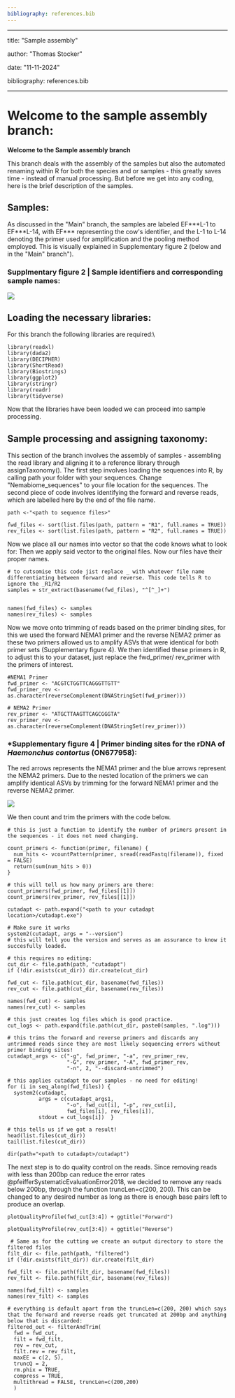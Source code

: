 ```yaml
---
bibliography: references.bib
---
```


---

title: "Sample assembly"

author: "Thomas Stocker"

date: "11-11-2024"

bibliography: references.bib

---

# **Welcome to the sample assembly branch:**

**Welcome to the Sample assembly branch**

This branch deals with the assembly of the samples but also the automated renaming within R for both the species and or samples - this greatly saves time - instead of manual processing. But before we get into any coding, here is the brief description of the samples.

## **Samples:**

As discussed in the "Main" branch, the samples are labeled EF\*\*\*L-1 to EF\*\*\*L-14, with EF\*\*\* representing the cow's identifier, and the L-1 to L-14 denoting the primer used for amplification and the pooling method employed. This is visually explained in Supplementary figure 2 (below and in the "Main" branch").

### **Supplmentary figure 2 \|** **Sample identifiers and corresponding sample names:**

![](images/clipboard-285113729.png)

## **Loading the necessary libraries:**

For this branch the following libraries are required:\

```         
library(readxl)
library(dada2)
library(DECIPHER)
library(ShortRead)
library(Biostrings)
library(ggplot2)
library(stringr) 
library(readr)
library(tidyverse)
```

Now that the libraries have been loaded we can proceed into sample processing.

## **Sample processing and assigning taxonomy:**

This section of the branch involves the assembly of samples - assembling the read library and aligning it to a reference library through assignTaxonomy(). The first step involves loading the sequences into R, by calling path your folder with your sequences. Change "Nemabiome_sequences" to your file location for the sequences. The second piece of code involves identifying the forward and reverse reads, which are labelled here by the end of the file name.

```         
path <-"<path to sequence files>"

fwd_files <- sort(list.files(path, pattern = "R1", full.names = TRUE)) 
rev_files <- sort(list.files(path, pattern = "R2", full.names = TRUE))
```

Now we place all our names into vector so that the code knows what to look for: Then we apply said vector to the original files. Now our files have their proper names.

```         
# to cutsomise this code jist replace _ with whatever file name differentiating between forward and reverse. This code tells R to ignore the _R1/R2
samples = str_extract(basename(fwd_files), "^[^_]+")


names(fwd_files) <- samples
names(rev_files) <- samples
```

Now we move onto trimming of reads based on the primer binding sites, for this we used the forward NEMA1 primer and the reverse NEMA2 primer as these two primers allowed us to amplify ASVs that were identical for both primer sets (Supplementary figure 4). We then identified these primers in R, to adjust this to your dataset, just replace the fwd_primer/ rev_primer with the primers of interest.

```         
#NEMA1 Primer
fwd_primer <- "ACGTCTGGTTCAGGGTTGTT"
fwd_primer_rev <- as.character(reverseComplement(DNAStringSet(fwd_primer)))

# NEMA2 Primer
rev_primer <- "ATGCTTAAGTTCAGCGGGTA"
rev_primer_rev <- as.character(reverseComplement(DNAStringSet(rev_primer)))
```

### \***Supplementary figure 4 \| Primer binding sites for the rDNA of *Haemonchus contortus* (ON677958):**

The red arrows represents the NEMA1 primer and the blue arrows represent the NEMA2 primers. Due to the nested location of the primers we can amplify identical ASVs by trimming for the forward NEMA1 primer and the reverse NEMA2 primer.

![](images/clipboard-224740683.png)

We then count and trim the primers with the code below.

```         
# this is just a function to identify the number of primers present in the sequences - it does not need changing.

count_primers <- function(primer, filename) {
  num_hits <- vcountPattern(primer, sread(readFastq(filename)), fixed = FALSE)
  return(sum(num_hits > 0))
}

# this will tell us how many primers are there:
count_primers(fwd_primer, fwd_files[[1]])
count_primers(rev_primer, rev_files[[1]])

cutadapt <- path.expand("<path to your cutadapt location>/cutadapt.exe")

# Make sure it works
system2(cutadapt, args = "--version")
# this will tell you the version and serves as an assurance to know it succesfully loaded. 

# this requires no editing:
cut_dir <- file.path(path, "cutadapt")
if (!dir.exists(cut_dir)) dir.create(cut_dir)

fwd_cut <- file.path(cut_dir, basename(fwd_files))
rev_cut <- file.path(cut_dir, basename(rev_files))

names(fwd_cut) <- samples
names(rev_cut) <- samples

# this just creates log files which is good practice.
cut_logs <- path.expand(file.path(cut_dir, paste0(samples, ".log")))

# this trims the forward and reverse primers and discards any untrimmed reads since they are most likely sequencing errors without primer binding sites!
cutadapt_args <- c("-g", fwd_primer, "-a", rev_primer_rev, 
                   "-G", rev_primer, "-A", fwd_primer_rev,
                   "-n", 2, "--discard-untrimmed")

# this applies cutadapt to our samples - no need for editing!
for (i in seq_along(fwd_files)) {
  system2(cutadapt, 
          args = c(cutadapt_args1,
                   "-o", fwd_cut[i], "-p", rev_cut[i], 
                   fwd_files[i], rev_files[i]),
          stdout = cut_logs[i])  }

# this tells us if we got a result!
head(list.files(cut_dir))
tail(list.files(cut_dir))

dir(path="<path to cutadapt>/cutadapt") 
```

The next step is to do quality control on the reads. Since removing reads with less than 200bp can reduce the error rates @pfeifferSystematicEvaluationError2018, we decided to remove any reads below 200bp, through the function truncLen=c(200, 200). This can be changed to any desired number as long as there is enough base pairs left to produce an overlap.

```         
plotQualityProfile(fwd_cut[3:4]) + ggtitle("Forward")

plotQualityProfile(rev_cut[3:4]) + ggtitle("Reverse")

 # Same as for the cutting we create an output directory to store the filtered files
filt_dir <- file.path(path, "filtered")
if (!dir.exists(filt_dir)) dir.create(filt_dir)

fwd_filt <- file.path(filt_dir, basename(fwd_files))
rev_filt <- file.path(filt_dir, basename(rev_files))

names(fwd_filt) <- samples
names(rev_filt) <- samples

# everything is default apart from the truncLen=c(200, 200) which says that the forward and reverse reads get truncated at 200bp and anything below that is discarded:
filtered_out <- filterAndTrim(
  fwd = fwd_cut, 
  filt = fwd_filt,
  rev = rev_cut,
  filt.rev = rev_filt,
  maxEE = c(2, 5), 
  truncQ = 2, 
  rm.phix = TRUE, 
  compress = TRUE, 
  multithread = FALSE, truncLen=c(200,200)
  )  
```
